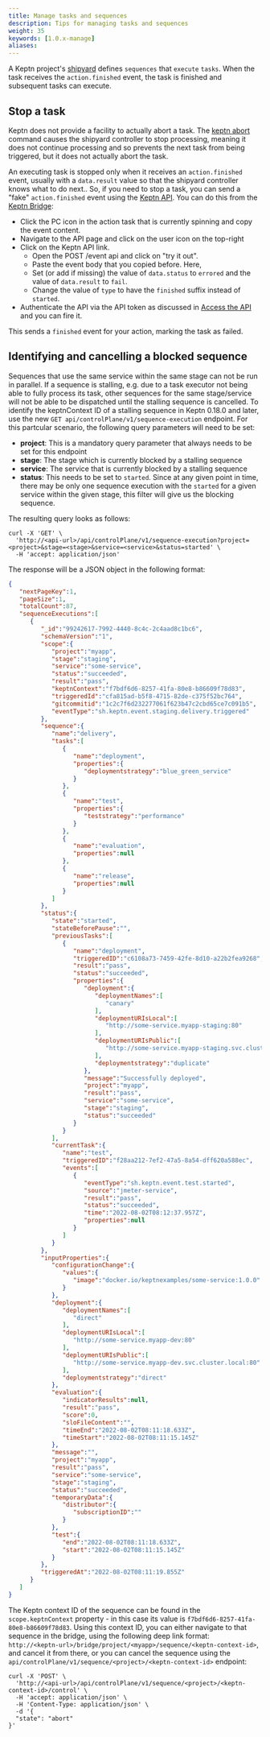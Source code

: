 ```yaml
---
title: Manage tasks and sequences
description: Tips for managing tasks and sequences
weight: 35
keywords: [1.0.x-manage]
aliases:
---
```


A Keptn project's [shipyard](../../reference/files/shipyard/)
defines `sequences` that `execute` `tasks`.
When the task receives the `action.finished` event,
the task is finished and subsequent tasks can execute.

## Stop a task

Keptn does not provide a facility to actually abort a task.
The [keptn abort](../../reference/cli/commands/keptn_abort/) command
causes the shipyard controller to stop processing,
meaning it does not continue processing
and so prevents the next task from being triggered,
but it does not actually abort the task.

An executing task is stopped only when it receives an `action.finished`
event, usually with a `data.result` value
so that the shipyard controller knows what to do next..
So, if you need to stop a task, you can send a "fake" `action.finished` event
using the [Keptn API](../../reference/api/).
You can do this from the [Keptn Bridge](../../bridge/):

* Click the PC icon in the action task that is currently spinning and copy the event content.
* Navigate to the API page and click on the user icon on the top-right
* Click on the Keptn API link.
  * Open the POST /event api and click on "try it out".
  * Paste the event body that you copied before. Here,
  * Set (or add if missing) the value of `data.status` to `errored`
  and the value of `data.result` to `fail`.
  * Change the value of `type` to have the `finished` suffix instead of `started`.
* Authenticate the API via the API token
as discussed in [Access the API](../../reference/api/#access-the-keptn-api) and you can fire it.

This sends a `finished` event for your action, marking the task as failed.

## Identifying and cancelling a blocked sequence

Sequences that use the same service within the same stage can not be run in parallel.
If a sequence is stalling, e.g. due to a task executor not being able to fully process its task, other sequences for the same stage/service will not be able to be dispatched until the stalling sequence is cancelled.
To identify the keptnContext ID of a stalling sequence in Keptn 0.18.0 and later, use the new `GET api/controlPlane/v1/sequence-execution` endpoint. For this partcular scenario, the following query parameters will need to be set:

- **project**: This is a mandatory query parameter that always needs to be set for this endpoint
- **stage**: The stage which is currently blocked by a stalling sequence
- **service**: The service that is currently blocked by a stalling sequence
- **status**: This needs to be set to `started`. Since at any given point in time, there may be only one sequence execution with the `started` for a given service within the given stage, this filter will give us the blocking sequence.

The resulting query looks as follows:


```
curl -X 'GET' \
  'http://<api-url>/api/controlPlane/v1/sequence-execution?project=<project>&stage=<stage>&service=<service>&status=started' \
  -H 'accept: application/json'
```

The response will be a JSON object in the following format:

```json
{
   "nextPageKey":1,
   "pageSize":1,
   "totalCount":87,
   "sequenceExecutions":[
      {
         "_id":"99242617-7992-4440-8c4c-2c4aad8c1bc6",
         "schemaVersion":"1",
         "scope":{
            "project":"myapp",
            "stage":"staging",
            "service":"some-service",
            "status":"succeeded",
            "result":"pass",
            "keptnContext":"f7bdf6d6-8257-41fa-80e8-b86609f78d83",
            "triggeredId":"cfa815ad-b5f8-4715-82de-c375f52bc764",
            "gitcommitid":"1c2c7f6d232277061f623b47c2cbd65ce7c091b5",
            "eventType":"sh.keptn.event.staging.delivery.triggered"
         },
         "sequence":{
            "name":"delivery",
            "tasks":[
               {
                  "name":"deployment",
                  "properties":{
                     "deploymentstrategy":"blue_green_service"
                  }
               },
               {
                  "name":"test",
                  "properties":{
                     "teststrategy":"performance"
                  }
               },
               {
                  "name":"evaluation",
                  "properties":null
               },
               {
                  "name":"release",
                  "properties":null
               }
            ]
         },
         "status":{
            "state":"started",
            "stateBeforePause":"",
            "previousTasks":[
               {
                  "name":"deployment",
                  "triggeredID":"c6108a73-7459-42fe-8d10-a22b2fea9268",
                  "result":"pass",
                  "status":"succeeded",
                  "properties":{
                     "deployment":{
                        "deploymentNames":[
                           "canary"
                        ],
                        "deploymentURIsLocal":[
                           "http://some-service.myapp-staging:80"
                        ],
                        "deploymentURIsPublic":[
                           "http://some-service.myapp-staging.svc.cluster.local:80"
                        ],
                        "deploymentstrategy":"duplicate"
                     },
                     "message":"Successfully deployed",
                     "project":"myapp",
                     "result":"pass",
                     "service":"some-service",
                     "stage":"staging",
                     "status":"succeeded"
                  }
               }
            ],
            "currentTask":{
               "name":"test",
               "triggeredID":"f28aa212-7ef2-47a5-8a54-dff620a588ec",
               "events":[
                  {
                     "eventType":"sh.keptn.event.test.started",
                     "source":"jmeter-service",
                     "result":"pass",
                     "status":"succeeded",
                     "time":"2022-08-02T08:12:37.957Z",
                     "properties":null
                  }
               ]
            }
         },
         "inputProperties":{
            "configurationChange":{
               "values":{
                  "image":"docker.io/keptnexamples/some-service:1.0.0"
               }
            },
            "deployment":{
               "deploymentNames":[
                  "direct"
               ],
               "deploymentURIsLocal":[
                  "http://some-service.myapp-dev:80"
               ],
               "deploymentURIsPublic":[
                  "http://some-service.myapp-dev.svc.cluster.local:80"
               ],
               "deploymentstrategy":"direct"
            },
            "evaluation":{
               "indicatorResults":null,
               "result":"pass",
               "score":0,
               "sloFileContent":"",
               "timeEnd":"2022-08-02T08:11:18.633Z",
               "timeStart":"2022-08-02T08:11:15.145Z"
            },
            "message":"",
            "project":"myapp",
            "result":"pass",
            "service":"some-service",
            "stage":"staging",
            "status":"succeeded",
            "temporaryData":{
               "distributor":{
                  "subscriptionID":""
               }
            },
            "test":{
               "end":"2022-08-02T08:11:18.633Z",
               "start":"2022-08-02T08:11:15.145Z"
            }
         },
         "triggeredAt":"2022-08-02T08:11:19.855Z"
      }
   ]
}
```

The Keptn context ID of the sequence can be found in the `scope.keptnContext` property - in this case its value is `f7bdf6d6-8257-41fa-80e8-b86609f78d83`. Using this context ID, you can either navigate to that sequence in the bridge, using the following deep link format: `http://<keptn-url>/bridge/project/<myapp>/sequence/<keptn-context-id>`, and cancel it from there, or you can cancel the sequence using the `api/controlPlane/v1/sequence/<project>/<keptn-context-id>` endpoint:

```
curl -X 'POST' \
  'http://<api-url>/api/controlPlane/v1/sequence/<project>/<keptn-context-id>/control' \
  -H 'accept: application/json' \
  -H 'Content-Type: application/json' \
  -d '{
  "state": "abort"
}'
```
